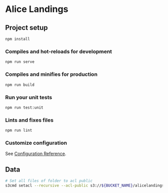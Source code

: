 # Alice Landings

## Project setup

```
npm install
```

### Compiles and hot-reloads for development

```
npm run serve
```

### Compiles and minifies for production

```
npm run build
```

### Run your unit tests

```
npm run test:unit
```

### Lints and fixes files

```
npm run lint
```

### Customize configuration

See [Configuration Reference](https://cli.vuejs.org/config/).

## Data

```bash
# Set all files of folder to acl public
s3cmd setacl --recursive --acl-public s3://${BUCKET_NAME}/alicelandings/2022-06-16/
```
